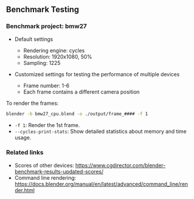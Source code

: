 ## Benchmark Testing

### Benchmark project: bmw27
- Default settings
  - Rendering engine: cycles
  - Resolution: 1920x1080, 50%
  - Sampling: 1225

- Customized settings for testing the performance of multiple devices
  - Frame number: 1-6
  - Each frame contains a different camera position

To render the frames:
```bash
blender -b bmw27_cpu.blend -o ./output/frame_#### -f 1 
```
- `-f 1`: Render the 1st frame.
- `--cycles-print-stats`: Show detailed statistics about memory and time usage.


### Related links
- Scores of other devices: https://www.cgdirector.com/blender-benchmark-results-updated-scores/
- Command line rendering: https://docs.blender.org/manual/en/latest/advanced/command_line/render.html


